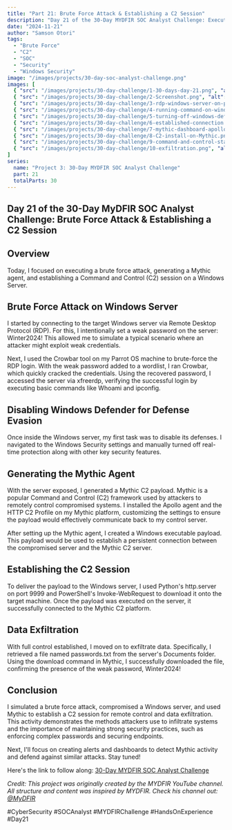```yaml
---
title: "Part 21: Brute Force Attack & Establishing a C2 Session"
description: "Day 21 of the 30-Day MYDFIR SOC Analyst Challenge: Executing a brute force attack, generating a Mythic agent, and establishing a Command and Control session on a Windows Server."
date: "2024-11-21"
author: "Samson Otori"
tags:
  - "Brute Force"
  - "C2"
  - "SOC"
  - "Security"
  - "Windows Security"
image: "/images/projects/30-day-soc-analyst-challenge.png"
images: [
  { "src": "/images/projects/30-day-challenge/1-30-days-day-21.png", "alt": "30 Days MYDFIR SOC Analyst Challenge Day 21" },
  { "src": "/images/projects/30-day-challenge/2-Screenshot.png", "alt": "Initial Screenshot" },
  { "src": "/images/projects/30-day-challenge/3-rdp-windows-server-on-parrot.png", "alt": "RDP Connection to Windows Server from Parrot" },
  { "src": "/images/projects/30-day-challenge/4-running-command-on-windows-server.png", "alt": "Running Commands on Windows Server" },
  { "src": "/images/projects/30-day-challenge/5-turning-off-windows-defender-on-windows-server.png", "alt": "Disabling Windows Defender" },
  { "src": "/images/projects/30-day-challenge/6-established-connection.png", "alt": "Established Connection" },
  { "src": "/images/projects/30-day-challenge/7-mythic-dashboard-apollo-install.png", "alt": "Mythic Dashboard Apollo Installation" },
  { "src": "/images/projects/30-day-challenge/8-C2-install-on-Mythic.png", "alt": "C2 Installation on Mythic" },
  { "src": "/images/projects/30-day-challenge/9-command-and-control-stage.png", "alt": "Command and Control Stage" },
  { "src": "/images/projects/30-day-challenge/10-exfiltration.png", "alt": "Data Exfiltration" }
]
series:
  name: "Project 3: 30-Day MYDFIR SOC Analyst Challenge"
  part: 21
  totalParts: 30
---
```


## Day 21 of the 30-Day MyDFIR SOC Analyst Challenge: Brute Force Attack & Establishing a C2 Session

## Overview

Today, I focused on executing a brute force attack, generating a Mythic agent, and establishing a Command and Control (C2) session on a Windows Server.

## Brute Force Attack on Windows Server

I started by connecting to the target Windows server via Remote Desktop Protocol (RDP). For this, I intentionally set a weak password on the server: Winter2024! This allowed me to simulate a typical scenario where an attacker might exploit weak credentials.

Next, I used the Crowbar tool on my Parrot OS machine to brute-force the RDP login. With the weak password added to a wordlist, I ran Crowbar, which quickly cracked the credentials. Using the recovered password, I accessed the server via xfreerdp, verifying the successful login by executing basic commands like Whoami and ipconfig.

## Disabling Windows Defender for Defense Evasion

Once inside the Windows server, my first task was to disable its defenses. I navigated to the Windows Security settings and manually turned off real-time protection along with other key security features.

## Generating the Mythic Agent

With the server exposed, I generated a Mythic C2 payload. Mythic is a popular Command and Control (C2) framework used by attackers to remotely control compromised systems. I installed the Apollo agent and the HTTP C2 Profile on my Mythic platform, customizing the settings to ensure the payload would effectively communicate back to my control server.

After setting up the Mythic agent, I created a Windows executable payload. This payload would be used to establish a persistent connection between the compromised server and the Mythic C2 server.

## Establishing the C2 Session

To deliver the payload to the Windows server, I used Python's http.server on port 9999 and PowerShell's Invoke-WebRequest to download it onto the target machine. Once the payload was executed on the server, it successfully connected to the Mythic C2 platform.

## Data Exfiltration

With full control established, I moved on to exfiltrate data. Specifically, I retrieved a file named passwords.txt from the server's Documents folder. Using the download command in Mythic, I successfully downloaded the file, confirming the presence of the weak password, Winter2024!

## Conclusion

I simulated a brute force attack, compromised a Windows server, and used Mythic to establish a C2 session for remote control and data exfiltration. This activity demonstrates the methods attackers use to infiltrate systems and the importance of maintaining strong security practices, such as enforcing complex passwords and securing endpoints.

Next, I'll focus on creating alerts and dashboards to detect Mythic activity and defend against similar attacks. Stay tuned!

Here's the link to follow along: [30-Day MYDFIR SOC Analyst Challenge](https://www.youtube.com/watch?v=85x0NLj2zUo&list=PLG6KGSNK4PuBWmX9NykU0wnWamjxdKhDJ&index=48)

*Credit: This project was originally created by the MYDFIR YouTube channel. All structure and content was inspired by MYDFIR. Check his channel out: [@MyDFIR](https://www.youtube.com/@MyDFIR)*

#CyberSecurity #SOCAnalyst #MYDFIRChallenge #HandsOnExperience #Day21 